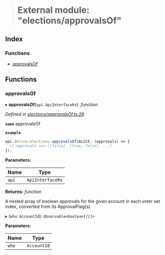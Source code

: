 > # External module: "elections/approvalsOf"

## Index

### Functions

* [approvalsOf](_elections_approvalsof_.md#approvalsof)

## Functions

###  approvalsOf

▸ **approvalsOf**(`api`: `ApiInterfaceRx`): *function*

*Defined in [elections/approvalsOf.ts:26](https://github.com/polkadot-js/api/blob/8da5261/packages/api-derive/src/elections/approvalsOf.ts#L26)*

**`name`** approvalsOf

**`example`** 
<BR>

```javascript
api.derive.elections.approvalsOf(ALICE, (approvals) => {
  // approvals === [[false], [true, false], ...]
});
```

**Parameters:**

Name | Type |
------ | ------ |
`api` | `ApiInterfaceRx` |

**Returns:** *function*

A nested array of boolean approvals for the given account in each voter set index, converted from its ApprovalFlag(s).

▸ (`who`: `AccountId`): *`Observable<boolean[][]>`*

**Parameters:**

Name | Type |
------ | ------ |
`who` | `AccountId` |